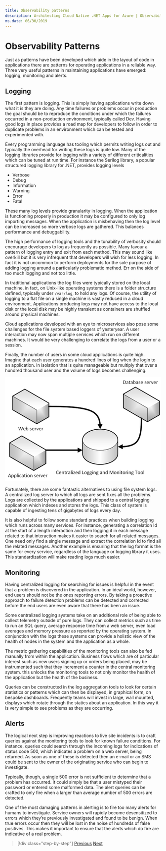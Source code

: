```yaml
---
title: Observability patterns
description: Architecting Cloud Native .NET Apps for Azure | Observability patterns
ms.date: 06/30/2019
---
```

# Observability Patterns 
Just as patterns have been developed which aide in the layout of code in applications there are patterns for operating applications in a reliable way. Three very useful patterns in maintaining applications have emerged: logging, monitoring and alerts. 

## Logging
The first pattern is logging. This is simply having applications write down what it is they are doing. Any time failures or problems occur in production the goal should be to reproduce the conditions under which the failures occurred in a non-production environment, typically called Dev. Having good logs in place provides a road map for developers to follow in order to duplicate problems in an environment which can be tested and experimented with.

Every programming language has tooling which permits writing logs out and typically the overhead for writing these logs is quite low. Many of the logging libraries provide for logging with a variety of different criticalities which can be tuned at run time. For instance the Serilog library, a popular structured logging library for .NET, provides logging levels

* Verbose
* Debug
* Information
* Warning
* Error
* Fatal

These many log levels provide granularity in logging. When the application is functioning properly in production it may be configured to only log importing messages. When the application is misbehaving then the log level can be increased so more verbose logs are gathered.  This balances performance and debuggability. 

The high performance of logging tools and the tunability of verbosity should encourage developers to log as frequently as possible. Many favour a pattern of logging entry and exit from each method. This may sound like overkill but it is very infrequent that developers will wish for less logging. In fact it is not uncommon to perform deployments for the sole purpose of adding logging around a particularly problematic method. Err on the side of too much logging and not too little. 

In traditional applications the log files were typically stored on the local machine. in fact, on Unix-like operating systems there is a folder structure defined, typically under `/var/log`, to hold any logs. Of course, the utility of logging to a flat file on a single machine is vastly reduced in a cloud environment. Applications producing logs may not have access to the local disk or the local disk may be highly transient as containers are shuffled around physical machines.

Cloud applications developed with an eye to microservices also pose some challenges for the file system based loggers of yesteryear. A user interaction may now span multiple services which run on different machines. It would be very challenging to correlate the logs from a user or a session. 

Finally, the number of users in some cloud applications is quite high. Imagine that each user generates a hundred lines of log when the login to an application. In isolation that is quite manageable but multiply that over a hundred thousand user and the volume of logs becomes challenging. 

![Logs from various sources are ingested into a centralized monitoring tool.](media/centralizedLogging.png)
 
Fortunately, there are some fantastic alternatives to using file system logs. A centralized log server to which all logs are sent fixes all the problems. Logs are collected by the applications and shipped to a central logging application which indexes and stores the logs. This class of system is capable of ingesting tens of gigabytes of logs every day. 

It is also helpful to follow some standard practices when building logging which runs across many services. For instance, generating a correlation Id at the start of a length interaction and then logging it in each message related to that interaction makes it easier to search for all related messages. One need only find a single message and extract the correlation Id to find all the related messages. Another example is ensuring that the log format is the same for every service, regardless of the language or logging library it uses. This standardization will make reading logs much easier.

## Monitoring

Having centralized logging for searching for issues is helpful in the event that a problem is discovered in the application. In an ideal world, however, end users should not be the ones reporting errors. By taking a proactive approach to failure detection problems can be detected and corrected before the end users are even aware that there has been an issue.

Some centralized logging systems take on an additional role of being able to collect telemetry outside of pure logs. They can collect metrics such as time to run an SQL query, average response time from a web server, even load averages and memory pressure as reported by the operating system. In conjunction with the logs these systems can provide a holistic view of the health of nodes in the system and the application as a whole. 

The metric gathering capabilities of the monitoring tools can also be fed manually from within the application. Business flows which are of particular interest such as new users signing up or orders being placed, may be instrumented such that they increment a counter in the central monitoring system. this unlocks the monitoring tools to not only monitor the health of the application but the health of the business.

Queries can be constructed in the log aggregation tools to look for certain statistics or patterns which can then be displayed, in graphical form, on bespoke dashboards. Frequently teams will invest in large, wall mounted, displays which rotate through the statics about an application. In this way it is very simple to see problems as they are occurring. 

## Alerts

The logical next step is improving reactions to live site incidents is to craft queries against the monitoring tools to look for known failure conditions. For instance, queries could search through the incoming logs for indications of status code 500, which indicates a problem on a web server, being returned. As soon as one of these is detected then an e-mail or an SMS could be sent to the owner of the originating service who can begin to investigate. 

Typically, though, a single 500 error is not sufficient to determine that a problem has occurred. It could simply be that a user mistyped their password or entered some malformed data. The alert queries can be crafted to only fire when a larger than average number of 500 errors are detected. 

One of the most damaging patterns in alerting is to fire too many alerts for humans to investigate. Service owners will rapidly become desensitized to errors which they’re previously investigated and found to be benign. When true errors occur then they will be lost in the noise of hundreds of false positives. This makes it important to ensure that the alerts which do fire are indicative of a real problem.



>[!div class="step-by-step"]
>[Previous](index.md)
>[Next](logging.md)
